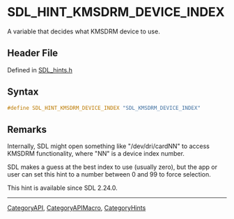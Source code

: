 # SDL_HINT_KMSDRM_DEVICE_INDEX

A variable that decides what KMSDRM device to use.

## Header File

Defined in [SDL_hints.h](https://github.com/libsdl-org/SDL/blob/SDL2/include/SDL_hints.h)

## Syntax

```c
#define SDL_HINT_KMSDRM_DEVICE_INDEX "SDL_KMSDRM_DEVICE_INDEX"
```

## Remarks

Internally, SDL might open something like "/dev/dri/cardNN" to access
KMSDRM functionality, where "NN" is a device index number.

SDL makes a guess at the best index to use (usually zero), but the app or
user can set this hint to a number between 0 and 99 to force selection.

This hint is available since SDL 2.24.0.





----
[CategoryAPI](CategoryAPI), [CategoryAPIMacro](CategoryAPIMacro), [CategoryHints](CategoryHints)

